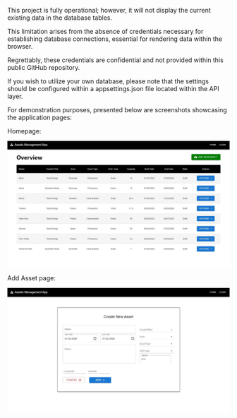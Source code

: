 This project is fully operational; however, it will not display the current existing data in the database tables. 

This limitation arises from the absence of credentials necessary for establishing database connections, essential for rendering data within the browser. 

Regrettably, these credentials are confidential and not provided within this public GitHub repository.

If you wish to utilize your own database, please note that the settings should be configured within a appsettings.json file located within the API layer.


For demonstration purposes, presented below are screenshots showcasing the application pages:


Homepage:

![Homepage screenshot](reactui/src/Images/HomePageScreenshot.jpg)


Add Asset page:

![Add asset screenshot](reactui/src/Images/AddAssetScreenshot.jpg)







